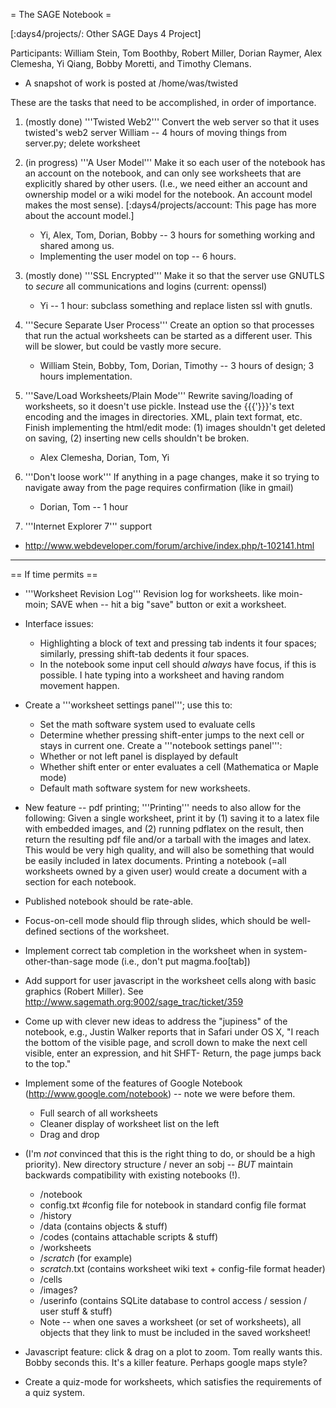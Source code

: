 = The SAGE Notebook =

[:days4/projects/: Other SAGE Days 4 Project]


Participants: William Stein, Tom Boothby, Robert Miller, Dorian Raymer, Alex Clemesha, Yi Qiang, Bobby Moretti, and Timothy Clemans.

 * A snapshot of work is posted at /home/was/twisted



These are the tasks that need to be accomplished, in order of importance.

 1. (mostly done) '''Twisted Web2''' Convert the web server so that it uses twisted's web2 server 
     William -- 4 hours of moving things from server.py; delete worksheet

 1. (in progress) '''A User Model''' Make it so each user of the notebook has an account on the notebook, and can only see worksheets that are explicitly shared by other users.   (I.e., we need either an account and ownership model or a wiki model for the notebook.  An account model makes the most sense). [:days4/projects/account: This page has more about the account model.]
    * Yi, Alex, Tom, Dorian, Bobby -- 3 hours for something working and shared among us. 
    * Implementing the user model on top -- 6 hours.
   
 1. (mostly done) '''SSL Encrypted''' Make it so that the server use GNUTLS to *secure* all communications and logins  (current: openssl)
    * Yi -- 1 hour: subclass something and replace listen ssl with gnutls. 


 1. '''Secure Separate User Process''' Create an option so that processes that run the actual worksheets can be started as a different user.  This will be slower, but could be vastly more secure.
    * William Stein, Bobby, Tom, Dorian, Timothy -- 3 hours of design; 3 hours implementation.


 1. '''Save/Load Worksheets/Plain Mode''' Rewrite saving/loading of worksheets, so it doesn't use pickle.  Instead use the {{{'}}}'s text encoding and the images in directories. XML, plain text format, etc.  Finish implementing the html/edit mode: (1) images shouldn't get deleted on saving, (2) inserting new cells shouldn't be broken.
     * Alex Clemesha, Dorian, Tom, Yi

 1. '''Don't loose work''' If anything in a page changes, make it so trying to navigate away from the page requires confirmation (like in gmail)
     * Dorian, Tom -- 1 hour

 1. '''Internet Explorer 7''' support
   * http://www.webdeveloper.com/forum/archive/index.php/t-102141.html



-----------------


== If time permits ==
 * '''Worksheet Revision Log''' Revision log for worksheets. like moin-moin; SAVE when -- hit a big "save" button or exit a worksheet.

 * Interface issues:
   * Highlighting a block of text and pressing tab indents it four spaces; similarly, pressing shift-tab dedents it four spaces.
   * In the notebook some input cell should *always* have focus, if this is possible.  I hate typing into a worksheet and having random movement happen.
 * Create a '''worksheet settings panel'''; use this to:
   * Set the math software system used to evaluate cells
   * Determine whether pressing shift-enter jumps to the next cell or stays in current one.
  Create a '''notebook settings panel''':
   * Whether or not left panel is displayed by default
   * Whether shift enter or enter evaluates a cell (Mathematica or Maple mode)
   * Default math software system for new worksheets.
 * New feature -- pdf printing; '''Printing''' needs to also allow for the following: Given a single worksheet, print it by (1) saving it to a latex file with embedded images, and (2) running pdflatex on the result, then return the resulting pdf file and/or a tarball with the images and latex. This would be very high quality, and will also be something that would be easily included in latex documents.  Printing a notebook (=all worksheets owned by a given user) would create a document with a section for each notebook.
 * Published notebook should be rate-able. 
 * Focus-on-cell mode should flip through slides, which should be well-defined sections of the worksheet.
 * Implement correct tab completion in the worksheet when in system-other-than-sage mode (i.e., don't put magma.foo[tab])
 * Add support for user javascript in the worksheet cells along with basic graphics (Robert Miller). See http://www.sagemath.org:9002/sage_trac/ticket/359
 * Come up with clever new ideas to address the "jupiness" of the notebook, e.g., Justin Walker reports that in Safari under OS X, "I reach the bottom of the visible page, and scroll down to make the next cell visible, enter an expression, and hit SHFT- Return, the page jumps back to the top."
 * Implement some of the features of Google Notebook (http://www.google.com/notebook)  -- note we were before them.
    * Full search of all worksheets
    * Cleaner display of worksheet list on the left
    * Drag and drop
 * (I'm *not* convinced that this is the right thing to do, or should be a high priority).  New directory structure / never an sobj -- *BUT* maintain backwards compatibility with existing notebooks (!).
   * /notebook
    * config.txt #config file for notebook in standard config file format
    * /history
    * /data (contains objects & stuff)
    * /codes (contains attachable scripts & stuff)
    * /worksheets
     * /_scratch_ (for example)
      * _scratch_.txt (contains worksheet wiki text + config-file format header)
      * /cells
      * /images?
    * /userinfo (contains SQLite database to control access / session / user stuff & stuff)
   * Note -- when one saves a worksheet (or set of worksheets), all objects that they link to must be included in the saved worksheet!
 * Javascript feature: click & drag on a plot to zoom.  Tom really wants this. Bobby seconds this. It's a killer feature. Perhaps google maps style?
 * Create a quiz-mode for worksheets, which satisfies the requirements of a quiz system.
